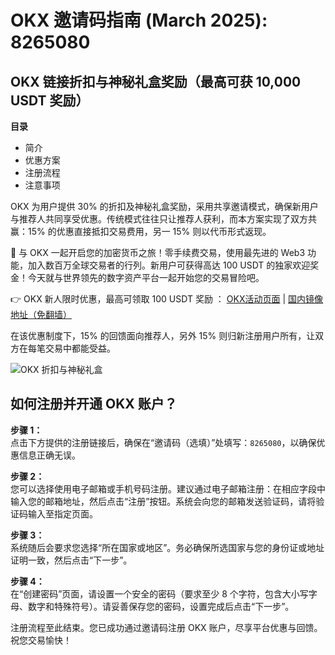 # OKX 邀请码指南 (March 2025): 8265080

## OKX 链接折扣与神秘礼盒奖励（最高可获 10,000 USDT 奖励）

**目录**  
- 简介  
- 优惠方案  
- 注册流程  
- 注意事项  

OKX 为用户提供 30% 的折扣及神秘礼盒奖励，采用共享邀请模式，确保新用户与推荐人共同享受优惠。传统模式往往只让推荐人获利，而本方案实现了双方共赢：15% 的优惠直接抵扣交易费用，另一 15% 则以代币形式返现。

🚀 与 OKX 一起开启您的加密货币之旅！零手续费交易，使用最先进的 Web3 功能，加入数百万全球交易者的行列。新用户可获得高达 100 USDT 的独家欢迎奖金！今天就与世界领先的数字资产平台一起开始您的交易冒险吧。

👉 OKX 新人限时优惠，最高可领取 100 USDT 奖励 ： [OKX活动页面](https://bit.ly/OKXe) | [国内镜像地址（免翻墙）](https://bit.ly/okX)

在该优惠制度下，15% 的回馈面向推荐人，另外 15% 则归新注册用户所有，让双方在每笔交易中都能受益。

![OKX 折扣与神秘礼盒](https://blogger.googleusercontent.com/img/b/R29vZ2xl/AVvXsEhNmrSdOknZ0SDW9UrHUxr5nbslHA5tS1ub6RLDJggvxP4cZLxy8vbOfeZ_wL-dYXLNyPiL0poZ0eO_d2OJSMEQaN0iB2dWMsSWyo0tbDtWTCSHWhKtgOv5ewFR2mH8M_lcy-nBTsbbsxhX5cTzUT5NF3JN_tzpfnX8TTJq3jYoyQmIdzP8xNVCp4T9)

## 如何注册并开通 OKX 账户？

**步骤 1：**  
点击下方提供的注册链接后，确保在“邀请码（选填）”处填写：`8265080`，以确保优惠信息正确无误。

**步骤 2：**  
您可以选择使用电子邮箱或手机号码注册。建议通过电子邮箱注册：在相应字段中输入您的邮箱地址，然后点击“注册”按钮。系统会向您的邮箱发送验证码，请将验证码输入至指定页面。

**步骤 3：**  
系统随后会要求您选择“所在国家或地区”。务必确保所选国家与您的身份证或地址证明一致，然后点击“下一步”。

**步骤 4：**  
在“创建密码”页面，请设置一个安全的密码（要求至少 8 个字符，包含大小写字母、数字和特殊符号）。请妥善保存您的密码，设置完成后点击“下一步”。

注册流程至此结束。您已成功通过邀请码注册 OKX 账户，尽享平台优惠与回馈。祝您交易愉快！
